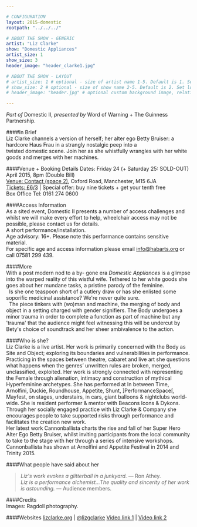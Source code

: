 ```yaml
---

# CONFIGURATION
layout: 2015-domestic
rootpath: "../../../"

# ABOUT THE SHOW - GENERIC
artist: "Liz Clarke"
show: "Domestic Appliances"
artist_size: 1
show_size: 3
header_image: "header_clarke1.jpg"

# ABOUT THE SHOW - LAYOUT
# artist_size: 1 # optional - size of artist name 1-5. Default is 1. Set longer names to lower values
# show_size: 2 # optional - size of show name 2-5. Default is 2. Set longer names to lower values
# header_image: "header.jpg" # optional custom background image, relative to current page

---
```

*Part of* Domestic II, *presented by* Word of Warning + The Guinness Partnership.      
         
####In Brief                      
Liz Clarke channels a version of herself; her alter ego Betty Bruiser: a hardcore Haus Frau in a strangly nostalgic peep into a twisted domestic scene. Join her as she whistfully wrangles with her white goods and merges with her machines.    
   
####Venue + Booking Details
Dates: Friday 24 (+ Saturday 25: SOLD-OUT) April 2015, 8pm (Double Bill)        
[Venue: Contact (space 2)](http://contactmcr.com/visit/getting-here), Oxford Road, Manchester, M15 6JA            
[Tickets: £6/3](http://contactmcr.com/whats-on/35092-works-ahead-2015/booking) | Special offer: buy nine tickets + get your tenth free            
Box Office Tel: 0161 274 0600        
        
####Access Information      
As a sited event, Domestic II presents a number of access challenges and whilst we will make every effort to help, wheelchair access may not be possible, please contact us for details.    
A short performance/installation.    
Age advisory: 16+.  Please note this performance contains sensitive material.    
For specific age and access information please email info@habarts.org or call 07581 299 439.  
                       
####More   
With a post modern nod to a by- gone era *Domestic Appliances* is a glimpse into the warped reality of this wistful wife. Tethered to her white goods she goes about her mundane tasks, a pristine parody of the feminine.    
 
Is she one teaspoon short of a cutlery draw or has she enlisted some soporific medicinal assistance? We're never quite sure.    
 
The piece tinkers with (wo)man and machine, the merging of body and object in a setting charged with gender signifiers. The Body undergoes a minor trauma in order to complete a function as part of machine but any 'trauma' that the audience might feel witnessing this will be undercut by Bety's choice of soundtrack and her sheer ambivalence to the action.    
   
####Who is she?    
Liz Clarke is a live artist. Her work is primarily concerned with the Body as Site and Object; exploring its boundaries and vulnerabilities in performance. Practicing in the spaces between theatre, cabaret and live art she questions what happens when the genres’ unwritten rules are broken, merged, unclassified, exploited. Her work is strongly connected with representing the Female through alienation, intimacy and construction of mythical Hyperfeminine archetypes. She has performed at In between Time, Arnolfini, Duckie, Roundhouse, Appetite, Shunt, ]PerformanceSpace[, Mayfest, on stages, understairs, in cars, giant balloons & nightclubs world-wide. She is resident performer & mentor with Beacons Icons & Dykons.    
Through her socially engaged practice with Liz Clarke & Company she encourages people to take supported risks through performance and facilitates the creation new work.    
Her latest work Cannonballista charts the rise and fall of her Super Hero Alter Ego Betty Bruiser, whilst inviting participants from the local community to take to the stage with her through a series of intensive workshops. Cannonballista has shown at Arnolfini and Appetite Festival in 2014 and Trinity 2015.    
    
####What people have said about her                                                
>*Liz's work evokes a glitterball in a junkyard.* — Ron Athey.    
>*Liz is a performance alchemist...The quality and sincerity of her work is astounding.* — Audience members. 
                        
####Credits         
Images: Ragdoll photography.    
    
####Websites
[lizclarke.org](http://www.lizclarke.org) | [@lizgclarke](http://twitter.com/lizgclarke)
[Video link 1](https://www.youtube.com/channel/UCktQkzOMBNx4ruDmZwDOQKA) | [Video link 2](https://www.youtube.com/playlist?list=PLZp1f5zgoE6lWCgEk6azrUEsiIEFSzT6)


